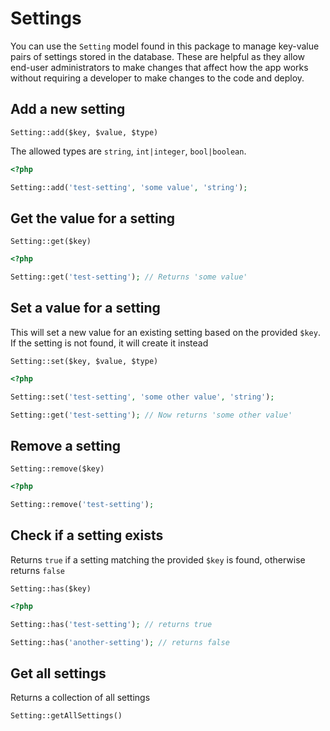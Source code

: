 # Settings

You can use the `Setting` model found in this package to manage key-value pairs of settings stored in the database.
These are helpful as they allow end-user administrators to make changes that affect how the app works without requiring
a developer to make changes to the code and deploy.

## Add a new setting

`Setting::add($key, $value, $type)`

The allowed types are `string`, `int|integer`, `bool|boolean`.

```php
<?php

Setting::add('test-setting', 'some value', 'string');

```

## Get the value for a setting

`Setting::get($key)`

```php
<?php

Setting::get('test-setting'); // Returns 'some value'
```

## Set a value for a setting

This will set a new value for an existing setting based on the provided `$key`.
If the setting is not found, it will create it instead

`Setting::set($key, $value, $type)`

```php
<?php

Setting::set('test-setting', 'some other value', 'string');

Setting::get('test-setting'); // Now returns 'some other value'
```

## Remove a setting

`Setting::remove($key)`

```php
<?php

Setting::remove('test-setting');
```

## Check if a setting exists

Returns `true` if a setting matching the provided `$key` is found, otherwise returns `false`

`Setting::has($key)`

```php
<?php

Setting::has('test-setting'); // returns true

Setting::has('another-setting'); // returns false

```

## Get all settings

Returns a collection of all settings

`Setting::getAllSettings()`
